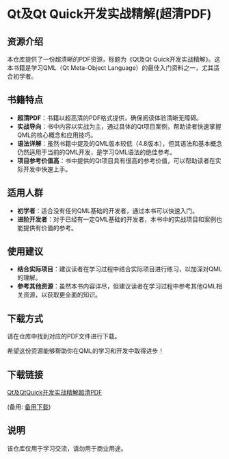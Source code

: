 # Qt及Qt Quick开发实战精解(超清PDF)

## 资源介绍

本仓库提供了一份超清晰的PDF资源，标题为《Qt及Qt Quick开发实战精解》。这本书籍是学习QML（Qt Meta-Object Language）的最佳入门资料之一，尤其适合初学者。

## 书籍特点

- **超清PDF**：书籍以超高清的PDF格式提供，确保阅读体验清晰无障碍。
- **实战导向**：书中内容以实战为主，通过具体的Qt项目案例，帮助读者快速掌握QML的核心概念和应用技巧。
- **语法详解**：虽然书籍中提及的QML版本较低（4.8版本），但其语法和基本概念仍然适用于当前的QML开发，是学习QML语法的绝佳参考。
- **项目参考价值高**：书中提供的Qt项目具有很高的参考价值，可以帮助读者在实际开发中快速上手。

## 适用人群

- **初学者**：适合没有任何QML基础的开发者，通过本书可以快速入门。
- **进阶开发者**：对于已经有一定QML基础的开发者，本书中的实战项目和案例也能提供有价值的参考。

## 使用建议

- **结合实际项目**：建议读者在学习过程中结合实际项目进行练习，以加深对QML的理解。
- **参考其他资源**：虽然本书内容详尽，但建议读者在学习过程中参考其他QML相关资源，以获取更全面的知识。

## 下载方式

请在仓库中找到对应的PDF文件进行下载。

希望这份资源能够帮助你在QML的学习和开发中取得进步！

## 下载链接
[Qt及QtQuick开发实战精解超清PDF](https://pan.quark.cn/s/b03e584143f6) 

(备用: [备用下载](https://pan.baidu.com/s/1mmYewZTWC2p1WWyNQqHoTQ?pwd=judn))

## 说明

该仓库仅用于学习交流，请勿用于商业用途。
